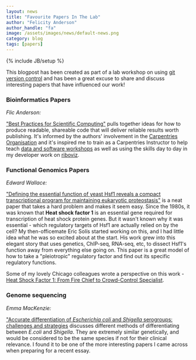 ```yaml
---
layout: news
title: "Favourite Papers In The Lab"
author: "Felicity Anderson"
author_handle: "fa"
image: /assets/images/news/default-news.png
category: blog
tags: [papers]
---
```

{% include JB/setup %}

This blogpost has been created as part of a lab workshop on using [git version control](https://en.wikipedia.org/wiki/Git) and has been a great excuse to share and discuss interesting papers that have influenced our work!

### Bioinformatics Papers

*Flic Anderson:*

["Best Practices for Scientific Computing"](https://doi.org/10.1371/journal.pbio.1001745) pulls together ideas for how to produce readable, shareable code that will deliver reliable results worth publishing. It's informed by the authors' involvement in the [Carpentries Organisation](https://carpentries.org/) and it's inspired me to train as a Carpentries Instructor to help teach [data and software workshops](https://edcarp.github.io/) as well as using the skills day to day in my developer work on [riboviz](https://github.com/riboviz/riboviz).


### Functional Genomics Papers

*Edward Wallace:*

["Defining the essential function of yeast Hsf1 reveals a compact transcriptional program for maintaining eukaryotic proteostasis"](https://dx.doi.org/10.1016%2Fj.molcel.2016.05.014) is a neat paper that takes a hard problem and makes it seem easy. Since the 1980s, it was known that **Heat shock factor 1** is an essential gene required for transcription of heat shock protein genes. But it wasn't known why it was essential - which regulatory targets of Hsf1 are actually relied on by the cell? My then-officemate Eric Solís started working on this, and I had little idea what he was so excited about at the start. His work grew into this elegant story that uses genetics, ChIP-seq, RNA-seq, etc, to dissect Hsf1's function away from everything else going on. This paper is a great model of how to take a "pleiotropic" regulatory factor and find out its specific regulatory functions.

Some of my lovely Chicago colleagues wrote a perspective on this work - [Heat Shock Factor 1: From Fire Chief to Crowd-Control Specialist](http://dx.doi.org/10.1016/j.molcel.2016.06.026).


### Genome sequencing 

*Emma MacKenzie:*

["Accurate differentiation of *Escherichia coli* and *Shigella* serogroups: challenges and strategies](https://doi.org/10.1016/j.nmni.2017.09.003) discusses different methods of differentiating between *E.coli* and *Shigella*. They are extremely similar genetically, and would be considered to be the same species if not for their clinical relevance. I found it to be one of the more interesting papers I came across when preparing for a recent essay. 